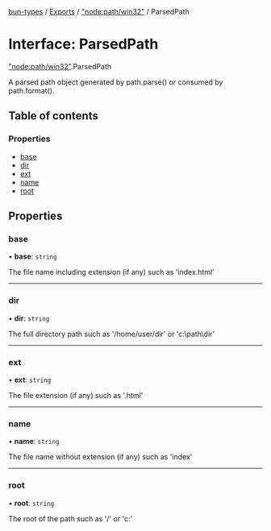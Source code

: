 [bun-types](https://oven-sh.github.io/bun-types/README.md) / [Exports](https://oven-sh.github.io/bun-types/modules.md) / ["node:path/win32"](https://oven-sh.github.io/bun-types/modules/node_path_win32_.md) / ParsedPath

# Interface: ParsedPath

["node:path/win32"](https://oven-sh.github.io/bun-types/modules/node_path_win32_.md).ParsedPath

A parsed path object generated by path.parse() or consumed by path.format().

## Table of contents

### Properties

- [base](https://oven-sh.github.io/bun-types/interfaces/node_path_win32_.ParsedPath.md#base)
- [dir](https://oven-sh.github.io/bun-types/interfaces/node_path_win32_.ParsedPath.md#dir)
- [ext](https://oven-sh.github.io/bun-types/interfaces/node_path_win32_.ParsedPath.md#ext)
- [name](https://oven-sh.github.io/bun-types/interfaces/node_path_win32_.ParsedPath.md#name)
- [root](https://oven-sh.github.io/bun-types/interfaces/node_path_win32_.ParsedPath.md#root)

## Properties

### base

• **base**: `string`

The file name including extension (if any) such as 'index.html'

___

### dir

• **dir**: `string`

The full directory path such as '/home/user/dir' or 'c:\path\dir'

___

### ext

• **ext**: `string`

The file extension (if any) such as '.html'

___

### name

• **name**: `string`

The file name without extension (if any) such as 'index'

___

### root

• **root**: `string`

The root of the path such as '/' or 'c:\'
